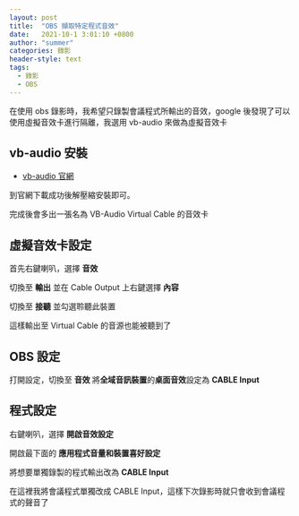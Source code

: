 ```yaml
---
layout: post
title:  "OBS 擷取特定程式音效"
date:   2021-10-1 3:01:10 +0800
author: "summer"
categories: 錄影
header-style: text
tags:
  - 錄影
  - OBS
---
```


在使用 obs 錄影時，我希望只錄製會議程式所輸出的音效，google 後發現了可以使用虛擬音效卡進行隔離，我選用 vb-audio 來做為虛擬音效卡

## vb-audio 安裝

* [vb-audio 官網](https://vb-audio.com/Cable/index.htm)

到官網下載成功後解壓縮安裝即可。

完成後會多出一張名為 VB-Audio Virtual Cable 的音效卡

## 虛擬音效卡設定

首先右鍵喇叭，選擇 **音效**

[]({{site.url}}/2021-09-30-OBS-Virtual_Audio_Device/01.jpg)

切換至 **輸出** 並在 Cable Output 上右鍵選擇 **內容**

[]({{site.url}}/2021-09-30-OBS-Virtual_Audio_Device/02.jpg)

切換至 **接聽** 並勾選聆聽此裝置

[]({{site.url}}/2021-09-30-OBS-Virtual_Audio_Device/03.jpg)

這樣輸出至 Virtual Cable 的音源也能被聽到了

## OBS 設定

打開設定，切換至 **音效** 將**全域音訊裝置**的**桌面音效**設定為 **CABLE Input**

[]({{site.url}}/2021-09-30-OBS-Virtual_Audio_Device/04.jpg)

## 程式設定

右鍵喇叭，選擇 **開啟音效設定**

[]({{site.url}}/2021-09-30-OBS-Virtual_Audio_Device/01.jpg)

開啟最下面的 **應用程式音量和裝置喜好設定**

[]({{site.url}}/2021-09-30-OBS-Virtual_Audio_Device/05.jpg)

將想要單獨錄製的程式輸出改為 **CABLE Input**

[]({{site.url}}/2021-09-30-OBS-Virtual_Audio_Device/06.jpg)

在這裡我將會議程式單獨改成 CABLE Input，這樣下次錄影時就只會收到會議程式的聲音了
